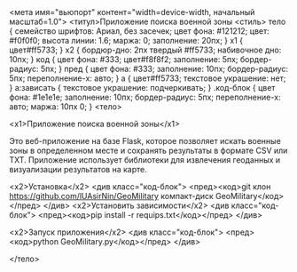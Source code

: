 <!DOCTYPE html>
<html lang="en">
<head>
    <meta charset="UTF-8">
    <мета имя="вьюпорт" контент="width=device-width, начальный масштаб=1.0">
    <титул>Приложение поиска военной зоны</титул>
    <стиль>
 тело {
            семейство шрифтов: Ариал, без засечек;
            цвет фона: #121212;
            цвет: #f0f0f0;
            высота линии: 1.6;
            маржа: 0;
            заполнение: 20пх;
        }
 х1 {
            цвет#ff5733;
        }
 х2 {
            бордюр-дно: 2пх твердый #ff5733;
            набивочное дно: 10пх;
        }
 код {
            цвет фона: #333;
            цвет#f8f8f2;
            заполнение: 5пх;
            бордер-радиус: 5пх;
        }
 пред {
            цвет фона: #333;
            заполнение: 10пх;
            бордер-радиус: 5пх;
            переполнение-x: авто;
        }
        a {
            цвет#ff5733;
            текстовое украшение: нет;
        }
 а:зависать {
            текстовое украшение: подчеркивать;
        }
 .код-блок {
            цвет фона: #1e1e1e;
            заполнение: 10пх;
            бордер-радиус: 5пх;
            переполнение-x: авто;
            маржа: 10пх 0;
        }
    </стиль>
</голова>
<тело>

<х1>Приложение поиска военной зоны</х1>
<p>Это веб-приложение на базе Flask, которое позволяет искать военные зоны в определенном месте и сохранять результаты в формате CSV или TXT. Приложение использует библиотеки для извлечения геоданных и визуализации результатов на карте.</p>

<х2>Установка</х2>
<див класс="код-блок">
    <пред><код>git клон https://github.com/lUAsirNin/GeoMilitary
компакт-диск GeoMilitary</код></пред>
</див>
<х2>Установить зависимости</х2>
<див класс="код-блок">
    <пред><код>pip install -r requips.txt</код></пред>
</див>

<х2>Запуск приложения</х2>
<див класс="код-блок">
    <пред><код>python GeoMilitary.py</код></пред>
</див>

</тело>
</html>
